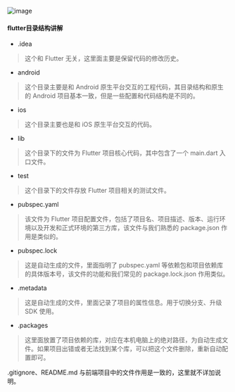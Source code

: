 ![image](https://s0.lgstatic.com/i/image/M00/21/1E/CgqCHl7pvuqAfnGbAAC2vjxyHVc400.png)

#### flutter目录结构讲解

* .idea 

> 这个和 Flutter 无关，这里面主要是保留代码的修改历史。

* android

> 这个目录主要是和 Android 原生平台交互的工程代码，其目录结构和原生的 Android 项目基本一致，但是一些配置和代码结构是不同的。

* ios

> 这个目录主要也是和 iOS 原生平台交互的代码。

- lib


> 这个目录下的文件为 Flutter 项目核心代码，其中包含了一个 main.dart 入口文件。

- test


> 这个目录下的文件存放 Flutter 项目相关的测试文件。

- pubspec.yaml


> 该文件为 Flutter 项目配置文件，包括了项目名、项目描述、版本、运行环境以及开发和正式环境的第三方库，该文件与我们熟悉的 package.json 作用是类似的。

- pubspec.lock


> 这是自动生成的文件，里面指明了 pubspec.yaml 等依赖包和项目依赖库的具体版本号，该文件的功能和我们常见的 package.lock.json 作用类似。

- .metadata


> 这是自动生成的文件，里面记录了项目的属性信息。用于切换分支、升级 SDK 使用。

- .packages


> 这里面放置了项目依赖的库，对应在本机电脑上的绝对路径，为自动生成文件。如果项目出错或者无法找到某个库，可以把这个文件删除，重新自动配置即可。
>

.gitignore、README.md 与前端项目中的文件作用是一致的，这里就不详加说明。

